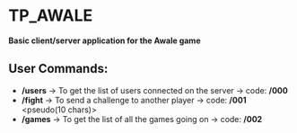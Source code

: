 # TP_AWALE
**Basic client/server application for the Awale game**

## User Commands:
- **/users**          -> To get the list of users connected on the server -> code: **/000**
- **/fight** <pseudo> -> To send a challenge to another player            -> code: **/001** <pseudo(10 chars)>
- **/games**          -> To get the list of all the games going on        -> code: **/002**
